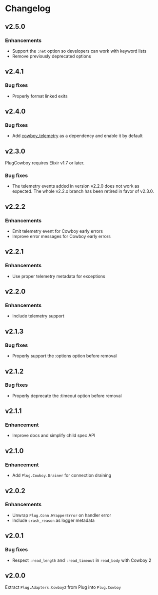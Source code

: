 # Changelog

## v2.5.0

### Enhancements

  * Support the `:net` option so developers can work with keyword lists
  * Remove previously deprecated options

## v2.4.1

### Bug fixes

  * Properly format linked exits

## v2.4.0

### Bug fixes

  * Add [cowboy_telemetry](https://github.com/beam-telemetry/cowboy_telemetry/) as a dependency and enable it by default

## v2.3.0

PlugCowboy requires Elixir v1.7 or later.

### Bug fixes

  * The telemetry events added in version v2.2.0 does not work as expected. The whole v2.2.x branch has been retired in favor of v2.3.0.

## v2.2.2

### Enhancements

  * Emit telemetry event for Cowboy early errors
  * Improve error messages for Cowboy early errors

## v2.2.1

### Enhancements

  * Use proper telemetry metadata for exceptions

## v2.2.0

### Enhancements

  * Include telemetry support

## v2.1.3

### Bug fixes

  * Properly support the :options option before removal

## v2.1.2

### Bug fixes

  * Properly deprecate the :timeout option before removal

## v2.1.1

### Enhancement

  * Improve docs and simplify child spec API

## v2.1.0

### Enhancement

  * Add `Plug.Cowboy.Drainer` for connection draining

## v2.0.2

### Enhancements

  * Unwrap `Plug.Conn.WrapperError` on handler error
  * Include `crash_reason` as logger metadata

## v2.0.1

### Bug fixes

  * Respect `:read_length` and `:read_timeout` in `read_body` with Cowboy 2

## v2.0.0

Extract `Plug.Adapters.Cowboy2` from Plug into `Plug.Cowboy`
